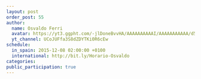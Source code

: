 ```yaml
---
layout: post
order_post: 55
author:
  name: Osvaldo Ferri
  avatar: https://yt3.ggpht.com/-jlDoneBvvHA/AAAAAAAAAAI/AAAAAAAAAAA/d5ERS1Hf8BE/s88-c-k-no/photo.jpg
  yt_channel: UCoJUFfa3S8dZDYTKi0R6cEw
schedule:
  in_spain: 2015-12-08 02:00:00 +0100
  international: http://bit.ly/Horario-Osvaldo
categories:
public_participation: true
---
```

